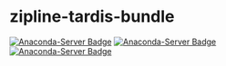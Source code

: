 # zipline-tardis-bundle

[![Anaconda-Server Badge](https://anaconda.org/mesonomics/zipline-tardis-bundle/badges/platforms.svg)](https://anaconda.org/mesonomics/zipline-tardis-bundle)
[![Anaconda-Server Badge](https://anaconda.org/mesonomics/zipline-tardis-bundle/badges/version.svg)](https://anaconda.org/mesonomics/zipline-tardis-bundle)
[![Anaconda-Server Badge](https://anaconda.org/mesonomics/zipline-tardis-bundle/badges/downloads.svg)](https://anaconda.org/mesonomics/zipline-tardis-bundle)
